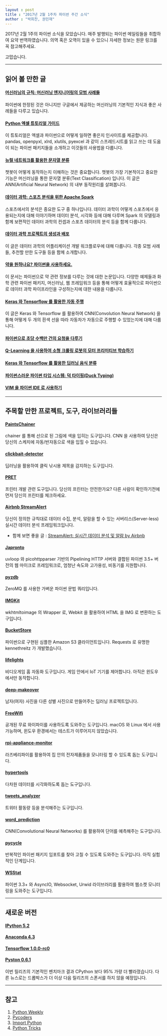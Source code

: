 ```yaml
---
layout : post
title : "2017년 2월 1주차 파이썬 주간 소식"
author : "박희찬, 권민재" 
---
```


2017년 2월 1주의 파이썬 소식을 모았습니다. 매주 발행되는 파이썬 메일링들을 취합하여 요약 번역하였습니다. 의역 혹은 오역이 있을 수 있으니 자세한 정보는 원문 링크를 꼭 참고해주세요.

고맙습니다.

----

## 읽어 볼 만한 글

#### [머신러닝의 규칙: 머신러닝 엔지니어링의 모범 사례들](http://martin.zinkevich.org/rules_of_ml/rules_of_ml.pdf)
파이썬에 한정된 것은 아니지만 구글에서 제공하는 머신러닝의 기본적인 지식과 좋은 사례들을 다루고 있습니다.

#### [Python 엑셀 튜토리얼 가이드](https://www.datacamp.com/community/tutorials/python-excel-tutorial#gs.null)
이 튜토리얼은 엑셀과 파이썬으로 어떻게 일하면 좋은지 인사이트를 제공합니다. pandas, openpyxl, xlrd, xlutils, pyexcel 과 같이 스프레드시트를 읽고 쓰는 데 도움이 되는 파이썬 패키지들을 소개하고 이것들의 사용법을 다룹니다. 

#### [뉴럴 네트워크를 활용한 문자열 분류](https://machinelearnings.co/text-classification-using-neural-networks-f5cd7b8765c6#.uqnxiiz3c)
챗봇이 어떻게 동작하는지 이해하는 것은 중요합니다. 챗봇의 가장 기본적이고 중요한 기능은 머신러닝을 통한 문자열 분류(Text Classification) 입니다. 이 글은 ANN(Artificial Neural Network) 의 내부 동작원리를 살펴봅니다.

#### [데이터 과학: 스포츠 분석을 위한 Apache Spark](https://content.pivotal.io/blog/how-data-science-assists-sports)
스포츠에서의 분석은 중요한 도구 중 하나입니다. 데이터 과학이 어떻게 스포츠에서 응용되는지에 대해 이야기하며 데이터 분석, 시각화 등에 대해 다루며 Spark 의 모델링과 함께 보편적인 데이터 과학의 컨셉과 스포츠 데이터의 분석 등을 함께 다룹니다.

#### [데이터 과학 프로젝트의 생성과 배포](https://www.continuum.io/blog/developer-blog/productionizing-deploying-data-science-projects)
이 글은 데이터 과학의 어플리케이션 개발 워크플로우에 대해 다룹니다. 각종 모범 사례들, 추천할 만한 도구들 등을 함께 소개합니다.

#### [약을 원하나요? 파이썬을 사용하세요.](https://arxiv.org/pdf/1607.00378v1.pdf)
이 문서는 파이썬으로 약 관련 정보를 다루는 것에 대한 논문입니다. 다양한 예제들과 화학 관련 파이썬 패키지, 머신러닝, 웹 프레임워크 등을 통해 어떻게 효율적으로 파이썬으로 데이터 과학 파이프라인을 구성하는지에 대한 내용을 다룹니다.

#### [Keras 와 Tensorflow 를 활용한 자동 주행](https://wroscoe.github.io/keras-lane-following-autopilot.html)
이 글은 Keras 와 Tensorflow 를 활용하여 CNN(Convolution Neural Network) 을 통해 어떻게 두 개의 흰색 선을 따라 자동차가 자동으로 주행할 수 있었는지에 대해 다룹니다.

#### [파이썬으로 초당 수백만 건의 요청을 다루기](https://medium.freecodecamp.com/million-requests-per-second-with-python-95c137af319)

#### [Q-Learning 을 사용하여 소형 크롤링 로봇의 모터 프리미티브 학습하기](http://nbviewer.jupyter.org/github/du-phan/Autonomous_robot/blob/master/Code/Simulation/Crawling_Simulation.ipynb)

#### [Keras 와 Tensorflow 를 활용한 딥러닝 음식 분류](http://blog.stratospark.com/deep-learning-applied-food-classification-deep-learning-keras.html)

#### [파이썬스러운 파이썬 타입 시스템: 덕 타이핑(Duck Typing)](https://trm.io/2017/01/29/structural-subtyping-python.html)

#### [VIM 을 파이썬 IDE 로 사용하기](http://www.liuchengxu.org/posts/use-vim-as-a-python-ide/)

----

## 주목할 만한 프로젝트, 도구, 라이브러리들

#### [PaintsChainer](https://github.com/pfnet/PaintsChainer)
chainer 를 통해 선으로 된 그림에 색을 입히는 도구입니다. CNN 을 사용하여 당신은 당신의 스케치에 자동/반자동으로 색을 입힐 수 있습니다.

#### [clickbait-detector](https://github.com/saurabhmathur96/clickbait-detector)
딥러닝을 활용하여 클릭 낚시용 제목을 감지하는 도구입니다.

#### [PRET](https://github.com/RUB-NDS/PRET)
프린터 개발 관련 도구입니다. 당신의 프린터는 안전한가요? 다른 사람이 확인하기전에 먼저 당신의 프린터를 체크하세요.

#### [Airbnb StreamAlert](https://github.com/airbnb/streamalert)
당신이 정의한 규칙대로 데이터 수집, 분석, 알람을 할 수 있는 서버리스(Server-less) 실시간 데이터 분석 프레임워크입니다.  
- 함께 보면 좋을 글 : [StreamAlert: 실시간 데이터 분석 및 알람 by Airbnb](https://medium.com/airbnb-engineering/streamalert-real-time-data-analysis-and-alerting-e8619e3e5043#.3ee0gxk45)

#### [Japronto](https://github.com/squeaky-pl/japronto)
uvloop 와 picohttpparser 기반의 Pipelining HTTP 서버와 결합된 파이썬 3.5+ 버전의 웹 마이크로 프레임워크로, 엄청난 속도와 고가용성, 비동기를 지원합니다.

#### [pyzdb](https://github.com/asrp/pyzdb)
ZeroMQ 를 사용한 가벼운 파이썬 문법 쿼리입니다.

#### [IMGKit](https://github.com/jarrekk/imgkit)
wkhtmltoimage 의 Wrapper 로, Webkit 을 활용하여 HTML 을 IMG 로 변환하는 도구입니다.

#### [BucketStore](https://github.com/kennethreitz/bucketstore)
파이썬으로 구현된 심플한 Amazon S3 클라이언트입니다. Requests 로 유명한 kennethreitz 가 개발했습니다.

#### [lifelights](https://github.com/jjensn/lifelights)
비디오게임 홈 자동화 도구입니다. 게임 안에서 IoT 기기를 제어합니다. 아직은 윈도우에서만 동작합니다.

#### [deep-makeover](https://github.com/david-gpu/deep-makeover)
남자(여자) 사진을 다른 성별 사진으로 만들어주는 딥러닝 프로젝트입니다.

#### [FreeWifi](https://github.com/kylemcdonald/FreeWifi)
공개된 무료 와이파이를 사용하도록 도와주는 도구입니다. macOS 와 Linux 에서 사용 가능하며, 윈도우 환경에서는 테스트가 이루어지지 않았습니다.

#### [rpi-appliance-monitor](https://github.com/Shmoopty/rpi-appliance-monitor)
라즈베리파이를 활용하여 집 안의 전자제품들을 모니터링 할 수 있도록 돕는 도구입니다.

#### [hypertools](https://github.com/ContextLab/hypertools)
다차원 데이터를 시각화하도록 돕는 도구입니다.

#### [tweets_analyzer](https://github.com/x0rz/tweets_analyzer)
트위터 활동량 등을 분석해주는 도구입니다.

#### [word_prediction](https://github.com/Kyubyong/word_prediction)
CNN(Convolutional Neural Networks) 를 활용하여 단어를 예측해주는 도구입니다.

#### [pycycle](https://github.com/bndr/pycycle)
반복적인 파이썬 패키지 임포트를 찾아 고칠 수 있도록 도와주는 도구입니다. 아직 실험적인 단계입니다.

#### [WSStat](https://github.com/Fitblip/wsstat)
파이썬 3.3+ 와 AsyncIO, Websocket, Urwid 라이브러리를 활용하여 웹소켓 모니터링을 도와주는 도구입니다.

----

## 새로운 버전

#### [IPython 5.2](http://ipython.readthedocs.io/en/stable/whatsnew/version5.html#ipython-5-2)

#### [Anaconda 4.3](https://www.continuum.io/blog/developer-blog/anaconda-43-released)

#### [Tensorflow 1.0.0-rc0](https://github.com/tensorflow/tensorflow/releases/tag/v1.0.0-rc0)

#### [Pyston 0.6.1](https://blog.pyston.org/2017/01/31/pyston-0-6-1-released-and-future-plans/)
이번 릴리즈의 기본적인 벤치마크 결과 CPython 보다 95% 가량 더 빨라졌습니다. 다른 뉴스로는 드롭박스가 더 이상 다음 릴리즈의 스폰서를 하지 않을 예정입니다.

----

## 참고
1. [Python Weekly](http://www.pythonweekly.com)
2. [Pycoders](http://pycoders.com)
3. [Import Python](http://importpython.com/newsletter/)
4. [Python Tricks](https://www.getdrip.com/forms/74410913/submissions/new)
